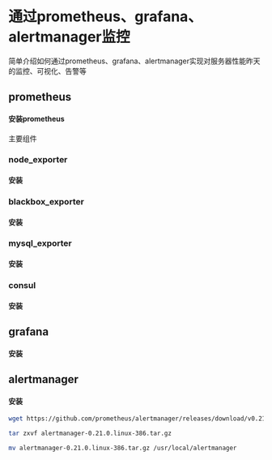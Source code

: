 # 通过prometheus、grafana、alertmanager监控
简单介绍如何通过prometheus、grafana、alertmanager实现对服务器性能昨天的监控、可视化、告警等
## prometheus
#### 安装prometheus


主要组件
### node_exporter
#### 安装
### blackbox_exporter
#### 安装
### mysql_exporter
#### 安装
### consul
#### 安装
## grafana
#### 安装
## alertmanager
#### 安装
```sh
wget https://github.com/prometheus/alertmanager/releases/download/v0.21.0/alertmanager-0.21.0.linux-386.tar.gz
```
```sh
tar zxvf alertmanager-0.21.0.linux-386.tar.gz
```
```sh
mv alertmanager-0.21.0.linux-386.tar.gz /usr/local/alertmanager
```